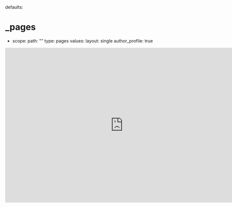 defaults:
  # _pages
  - scope:
      path: ""
      type: pages
    values:
      layout: single
      author_profile: true
      
<iframe src="https://docs.google.com/a/developresearch.net/forms/d/e/1FAIpQLSfcsB3XPvRFdvf3fsBhDuqNl2rVXCVzUdfq6psEkpfyQQTusg/viewform?embedded=true" width="760" height="500" frameborder="0" marginheight="0" marginwidth="0">Loading...</iframe>
